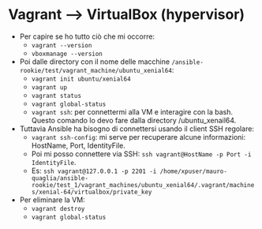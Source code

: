 # Vagrant --> VirtualBox (hypervisor)
* Per capire se ho tutto ciò che mi occorre:
    * `vagrant --version`
    * `vboxmanage --version`
* Poi dalle directory con il nome delle macchine `/ansible-rookie/test/vagrant_machine/ubuntu_xenial64`:
    * `vagrant init ubuntu/xenial64`
    * `vagrant up`
    * `vagrant status`
    * `vagrant global-status`
    * `vagrant ssh`: per connettermi alla VM e interagire con la bash. Questo comando lo devo fare dalla directory /ubuntu_xenail64.
* Tuttavia Ansible ha bisogno di connettersi usando il client SSH regolare:
    * `vagrant ssh-config`: mi serve per recuperare alcune informazioni: HostName, Port, IdentityFile.
    * Poi mi posso connettere via SSH: `ssh vagrant@HostName -p Port -i IdentityFile`.
    * Es: `ssh vagrant@127.0.0.1 -p 2201 -i /home/xpuser/mauro-quaglia/ansible-rookie/test_1/vagrant_machines/ubuntu_xenial64/.vagrant/machines/xenial-64/virtualbox/private_key`
* Per eliminare la VM:
    * `vagrant destroy`
    * `vagrant global-status`